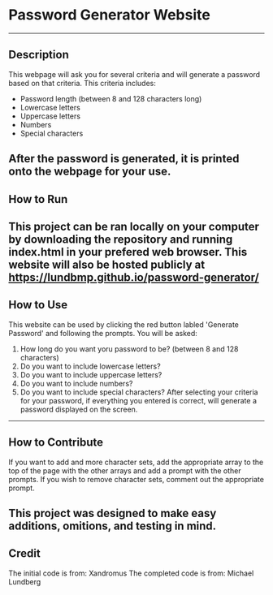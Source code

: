 # Password Generator Website

---

## Description
This webpage will ask you for several criteria and will generate a password based on that criteria.
This criteria includes:
- Password length (between 8 and 128 characters long)
- Lowercase letters
- Uppercase letters
- Numbers
- Special characters

After the password is generated, it is printed onto the webpage for your use.
---
## How to Run
This project can be ran locally on your computer by downloading the repository and running index.html in your prefered web browser. This website will also be hosted publicly at https://lundbmp.github.io/password-generator/
---
## How to Use
This website can be used by clicking the red button labled 'Generate Password' and following the prompts.
You will be asked:
1. How long do you want yoru password to be? (between 8 and 128 characters)
2. Do you want to include lowercase letters?
3. Do you want to include uppercase letters?
4. Do you want to include numbers?
5. Do you want to include special characters?
After selecting your criteria for your password, if everything you entered is correct, will generate a password displayed on the screen.
---
## How to Contribute
If you want to add and more character sets, add the appropriate array to the top of the page with the other arrays and add a prompt with the other prompts.
If you wish to remove character sets, comment out the appropriate prompt.

This project was designed to make easy additions, omitions, and testing in mind.
---
## Credit
The initial code is from: Xandromus
The completed code is from: Michael Lundberg